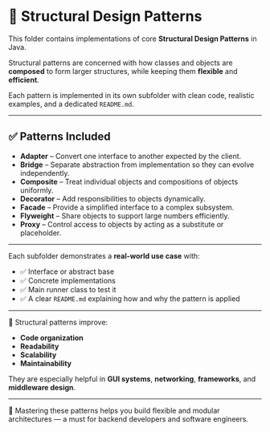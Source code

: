 
# 🧱 Structural Design Patterns

This folder contains implementations of core **Structural Design Patterns** in Java.

Structural patterns are concerned with how classes and objects are **composed** to form larger structures, while keeping them **flexible** and **efficient**.

Each pattern is implemented in its own subfolder with clean code, realistic examples, and a dedicated `README.md`.

---

## ✅ Patterns Included

- **Adapter** – Convert one interface to another expected by the client.
- **Bridge** – Separate abstraction from implementation so they can evolve independently.
- **Composite** – Treat individual objects and compositions of objects uniformly.
- **Decorator** – Add responsibilities to objects dynamically.
- **Facade** – Provide a simplified interface to a complex subsystem.
- **Flyweight** – Share objects to support large numbers efficiently.
- **Proxy** – Control access to objects by acting as a substitute or placeholder.

---

Each subfolder demonstrates a **real-world use case** with:

- ✅ Interface or abstract base
- ✅ Concrete implementations
- ✅ Main runner class to test it
- ✅ A clear `README.md` explaining how and why the pattern is applied

---

📌 Structural patterns improve:

- **Code organization**
- **Readability**
- **Scalability**
- **Maintainability**

They are especially helpful in **GUI systems**, **networking**, **frameworks**, and **middleware design**.

---

🧠 Mastering these patterns helps you build flexible and modular architectures — a must for backend developers and software engineers.
